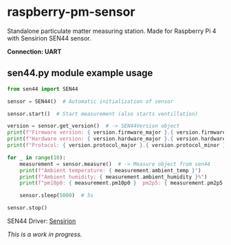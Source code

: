 # raspberry-pm-sensor

Standalone particulate matter measuring station.
Made for Raspberry Pi 4 with Sensirion SEN44 sensor.

**Connection: UART**

## sen44.py module example usage

```py
from sen44 import SEN44

sensor = SEN44()  # Automatic initialization of sensor

sensor.start()  # Start measurement (also starts ventillation)

version = sensor.get_version()  # -> SEN44Version object
print(f"Firmware version: { version.firmware_major }.{ version.firmware_minor } ")
print(f"Hardware version: { version.hardware_major }.{ version.hardware_major }")
print(f"Protocol: { version.protocol_major }.{ version.protocol_minor }")

for _ in range(10):
    measurement = sensor.measure()  # -> Measure object from sen44
    print(f"Ambient temperature: { measurement.ambient_temp }")
    print(f"Ambient humidity: { measurement.ambient_humidity }%")
    print(f"pm10p0: { measurement.pm10p0 }  pm2p5: { measurement.pm2p5 }\n")

    sensor.sleep(5000)  # 5s

sensor.stop()
```

SEN44 Driver: [Sensirion](https://github.com/Sensirion/raspberry-pi-uart-sen44)

*This is a work in progress.*
